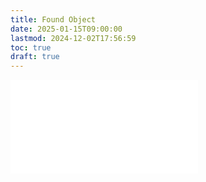 ```yaml
---
title: Found Object
date: 2025-01-15T09:00:00
lastmod: 2024-12-02T17:56:59
toc: true
draft: true
---
```


![Link to included file content](../../../../sculpture/found-object.md)
